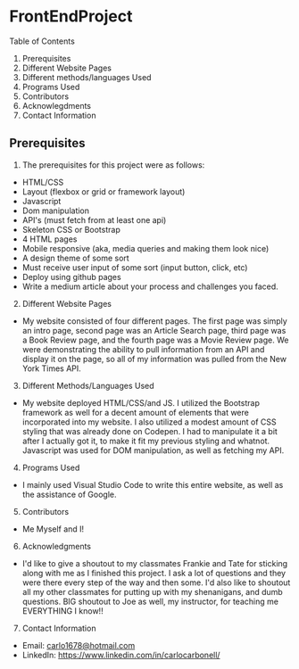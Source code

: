 # FrontEndProject

Table of Contents

1. Prerequisites
2. Different Website Pages
3. Different methods/languages Used
4. Programs Used
5. Contributors
6. Acknowlegdments
7. Contact Information

## Prerequisites

1. The prerequisites for this project were as follows:
- HTML/CSS
- Layout (flexbox or grid or framework layout)
- Javascript
- Dom manipulation
- API's (must fetch from at least one api)
- Skeleton CSS or Bootstrap
- 4 HTML pages
- Mobile responsive (aka, media queries and making them look nice)
- A design theme of some sort
- Must receive user input of some sort (input button, click, etc)
- Deploy using github pages
- Write a medium article about your process and challenges you faced.

2. Different Website Pages
- My website consisted of four different pages. The first page was simply an intro page, second page was an Article Search page, third page was a Book Review page, and the fourth page was a Movie Review page. We were demonstrating the ability to pull information from an API and display it on the page, so all of my information was pulled from the New York Times API. 

3. Different Methods/Languages Used
- My website deployed HTML/CSS/and JS. I utilized the Bootstrap framework as well for a decent amount of elements that were incorporated into my website. I also utilized a modest amount of CSS styling that was already done on Codepen. I had to manipulate it a bit after I actually got it, to make it fit my previous styling and whatnot. Javascript was used for DOM manipulation, as well as fetching my API.

4. Programs Used
- I mainly used Visual Studio Code to write this entire website, as well as the assistance of Google.

5. Contributors
- Me Myself and I!

6. Acknowledgments
- I'd like to give a shoutout to my classmates Frankie and Tate for sticking along with me as I finished this project. I ask a lot of questions and they were there every step of the way and then some. I'd also like to shoutout all my other classmates for putting up with my shenanigans, and dumb questions. BIG shoutout to Joe as well, my instructor, for teaching me EVERYTHING I know!!

7. Contact Information
- Email: carlo1678@hotmail.com
- LinkedIn: https://www.linkedin.com/in/carlocarbonell/
